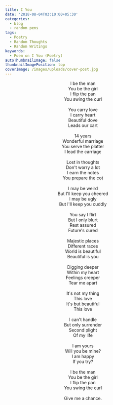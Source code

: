 ```yaml
---
title: I You
date: '2018-08-04T03:10:00+05:30'
categories:
  - blog
  - random pens
tags:
  - Poetry
  - Random Thoughts
  - Random Writings
keywords:
  - Poem on I You (Poetry)
autoThumbnailImage: false
thumbnailImagePosition: top
coverImage: /images/uploads/cover-post.jpg
---
```

<center>
I be the man<br>
You be the girl<br>
I flip the pan<br>
You swing the curl
<br><br>
You carry love<br>
I carry heart<br>
Beautiful dove<br>
Leads our cart
<br><br>
14 years<br>
Wonderful marriage<br>
You serve the platter<br>
I lead the carriage
<br><br>
Lost in thoughts<br>
Don't worry a lot<br>
I earn the notes<br>
You prepare the cot
<br><br>
I may be weird<br>
But I'll keep you cheered<br>
I may be ugly<br>
But I'll keep you cuddly
<br><br>
You say I flirt<br>
But I only blurt<br>
Rest assured<br>
Future's cured
<br><br>
Majestic places<br>
Different races<br>
World is beautiful<br>
Beautiful is you
<br><br>
Digging deeper<br>
Within my heart<br>
Feelings creeper<br>
Tear me apart
<br><br>
It's not my thing<br>
This love<br>
It's but beautiful<br>
This love
<br><br>
I can't handle<br>
But only surrender<br>
Second plight<br>
Of my life
<br><br>
I am yours<br>
Will you be mine?<br>
I am happy<br>
If you try?
<br><br>
I be the man<br>
You be the girl<br>
I flip the pan<br>
You swing the curl
<br><br>
Give me a chance.
</center>
